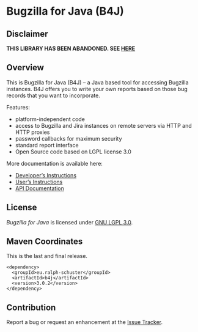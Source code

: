 # Bugzilla for Java (B4J)

## Disclaimer

**THIS LIBRARY HAS BEEN ABANDONED. SEE [HERE](https://www.ralph-schuster.eu/2020/04/24/what-is-the-current-status-of-bugzilla/)**

## Overview

This is Bugzilla for Java (B4J) – a Java based tool for accessing Bugzilla instances. B4J offers you to write your own reports based on those bug records that you want to incorporate.

Features:
* platform-independent code
* access to Bugzilla and Jira instances on remote servers via HTTP and HTTP proxies
* password callbacks for maximum security
* standard report interface
* Open Source code based on LGPL license 3.0

More documentation is available here:
* [Developer’s Instructions](src/help/developers.md)
* [User’s Instructions](src/help/users.md)
* [API Documentation](https://www.javadoc.io/doc/eu.ralph-schuster/b4j/latest)

## License
_Bugzilla for Java_ is licensed under [GNU LGPL 3.0](LICENSE.md).

## Maven Coordinates

This is the last and final release.

```
<dependency>
  <groupId>eu.ralph-schuster</groupId>
  <artifactId>b4j</artifactId>
  <version>3.0.2</version>
</dependency>
```

## Contribution

Report a bug or request an enhancement at the [Issue Tracker](https://github.com/technicalguru/b4j/issues).
